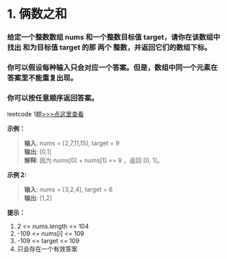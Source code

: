 # 1. 俩数之和
### 给定一个整数数组 nums 和一个整数目标值 target，请你在该数组中找出 和为目标值 target  的那 两个 整数，并返回它们的数组下标。
### 你可以假设每种输入只会对应一个答案。但是，数组中同一个元素在答案里不能重复出现。
### 你可以按任意顺序返回答案。
leetcode 1题[>>>点这里查看](https://leetcode-cn.com/problems/two-sum/)

**示例：**
> **输入**: nums = [2,7,11,15], target = 9           
> **输出**: [0,1]            
> **解释**: 因为 nums[0] + nums[1] == 9 ，返回 [0, 1]。         

**示例 2:**
> **输入**: nums = [3,2,4], target = 6       
> **输出**: [1,2]       

**提示：**
1. 2 <= nums.length <= 104
2. -109 <= nums[i] <= 109
3. -109 <= target <= 109
4. 只会存在一个有效答案